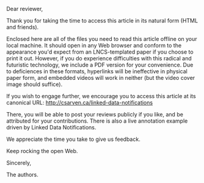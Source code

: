 Dear reviewer,

Thank you for taking the time to access this article in its natural form (HTML
and friends).

Enclosed here are all of the files you need to read this article offline on your
local machine. It should open in any Web browser and conform to the appearance
you'd expect from an LNCS-templated paper if you choose to print it out.
However, if you do experience difficulties with this radical and futuristic
technology, we include a PDF version for your convenience. Due to deficiences in
these formats, hyperlinks will be ineffective in physical paper form, and
embedded videos will work in neither (but the video cover image should suffice).

If you wish to engage further, we encourage you to access this article at its
canonical URL: http://csarven.ca/linked-data-notifications

There, you will be able to post your reviews publicly if you like, and be
attributed for your contributions. There is also a live annotation example
driven by Linked Data Notifications.

We appreciate the time you take to give us feedback.

Keep rocking the open Web.

Sincerely,

The authors.
